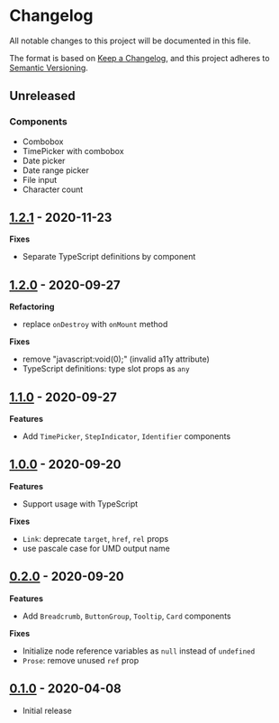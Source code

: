 # Changelog

All notable changes to this project will be documented in this file.

The format is based on [Keep a Changelog](https://keepachangelog.com/en/1.0.0/),
and this project adheres to [Semantic Versioning](https://semver.org/spec/v2.0.0.html).

## Unreleased

### Components

- Combobox
- TimePicker with combobox
- Date picker
- Date range picker
- File input
- Character count

## [1.2.1](https://github.com/metonym/svelte-uswds/releases/tag/v1.2.1) - 2020-11-23

**Fixes**

- Separate TypeScript definitions by component

## [1.2.0](https://github.com/metonym/svelte-uswds/releases/tag/v1.2.0) - 2020-09-27

**Refactoring**

- replace `onDestroy` with `onMount` method

**Fixes**

- remove "javascript:void(0);" (invalid a11y attribute)
- TypeScript definitions: type slot props as `any`

## [1.1.0](https://github.com/metonym/svelte-uswds/releases/tag/v1.1.0) - 2020-09-27

**Features**

- Add `TimePicker`, `StepIndicator`, `Identifier` components

## [1.0.0](https://github.com/metonym/svelte-uswds/releases/tag/v1.0.0) - 2020-09-20

**Features**

- Support usage with TypeScript

**Fixes**

- `Link`: deprecate `target`, `href`, `rel` props
- use pascale case for UMD output name

## [0.2.0](https://github.com/metonym/svelte-uswds/releases/tag/v0.2.0) - 2020-09-20

**Features**

- Add `Breadcrumb`, `ButtonGroup`, `Tooltip`, `Card` components

**Fixes**

- Initialize node reference variables as `null` instead of `undefined`
- `Prose`: remove unused `ref` prop

## [0.1.0](https://github.com/metonym/svelte-uswds/releases/tag/v0.1.0) - 2020-04-08

- Initial release
